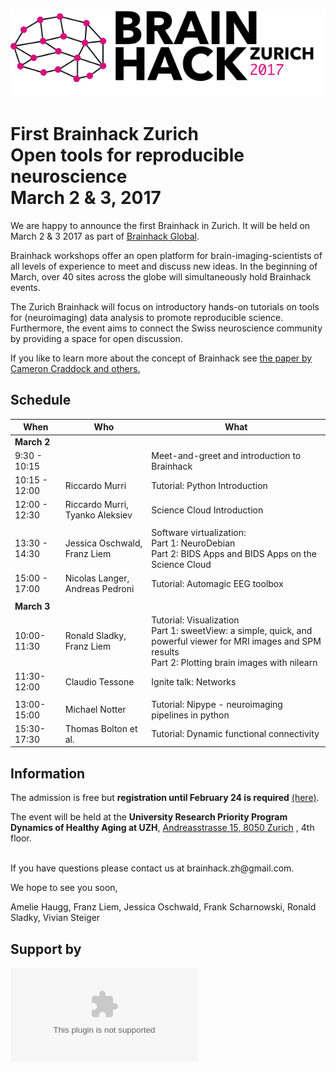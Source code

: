 ![](images/Brainhack_Zurich_2017.png)
# First Brainhack Zurich <br/> Open tools for reproducible neuroscience <br/> March 2 & 3, 2017

We are happy to announce the first Brainhack in Zurich.
It will be held on March 2 & 3 2017 as part of
[Brainhack Global](http://events.brainhack.org/global2017/).

Brainhack workshops offer an open platform for
brain-imaging-scientists of all levels of experience to meet and
discuss new ideas. In the beginning of March, over 40 sites across
the globe will simultaneously hold Brainhack events.

The Zurich Brainhack will focus on introductory hands-on tutorials
on tools for (neuroimaging) data analysis to promote reproducible
science. Furthermore, the event aims to connect the Swiss 
neuroscience community by providing a space for open discussion.


If you like to learn more about the concept of Brainhack see
[the paper by Cameron Craddock and others.](http://gigascience.biomedcentral.com/articles/10.1186/s13742-016-0121-x)


## Schedule
| When          | Who                             | What                                                                                                    |
|---------------|---------------------------------|---------------------------------------------------------------------------------------------------------|
| **March 2**   |                                 |                                                                                                         |
| 9:30 - 10:15  |                                 | Meet-and-greet and introduction to Brainhack                                                                               |
| 10:15 - 12:00 | Riccardo Murri                  | Tutorial: Python Introduction                                                                           |
| 12:00 - 12:30 | Riccardo Murri, Tyanko Aleksiev | Science Cloud Introduction                                                                              |
|               |                                 |                                                                                                         |
| 13:30 - 14:30 | Jessica Oschwald, Franz Liem | Software virtualization:<br>Part 1: NeuroDebian <br>Part 2: BIDS Apps and BIDS Apps on the Science Cloud|
| 15:00 - 17:00 | Nicolas Langer, Andreas Pedroni | Tutorial: Automagic EEG toolbox                                                                                   |
|               |                                 |                                                                                                         |
| **March 3**   |                                 |                                                                                                         |
| 10:00-11:30   | Ronald Sladky, Franz Liem                  | Tutorial: Visualization<br>Part 1: sweetView: a simple, quick, and powerful viewer for MRI images and SPM results <br> Part 2: Plotting brain images with nilearn |
| 11:30-12:00   | Claudio Tessone                 | Ignite talk: Networks                                                                                   |
|               |                                 |                                                                                                         |
| 13:00-15:00   | Michael Notter                  | Tutorial: Nipype - neuroimaging pipelines in python                                                     |
| 15:30-17:30   | Thomas Bolton et al.            | Tutorial: Dynamic functional connectivity                                                               |


## Information
The admission is free but **registration until February 24 is required**
[(here)](https://docs.google.com/forms/d/e/1FAIpQLSdCwKayra9Ga8loHJ01buVHSazjhVpC3jiwKqZZvel29zl2Gw/viewform).

The event will be held at the
**University Research Priority Program Dynamics of Healthy Aging at UZH**,
[Andreasstrasse 15, 8050 Zurich](https://www.google.ch/maps/place/Soziologisches+Institut,+Andreasstrasse+15,+8050+Z%C3%BCrich/@47.4132215,8.5465849,17z/data=!3m1!4b1!4m5!3m4!1s0x47900a83794f152b:0x41c87c334ba6c021!8m2!3d47.4132179!4d8.5487736)
, 4th floor.




<br>
If you have questions please contact us at brainhack.zh@gmail.com.


We hope to see you soon,

Amelie Haugg, Franz Liem, Jessica Oschwald, Frank Scharnowski, Ronald Sladky, Vivian Steiger




## Support by
![](images/LogoUFSPneuVektorenEnglish.eps)
